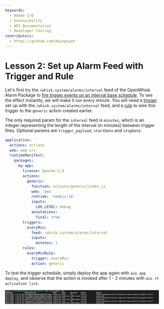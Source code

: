 ```yaml
---
keywords:
  - Adobe I/O
  - Extensibility
  - API Documentation
  - Developer Tooling
contributors: 
  - https://github.com/duynguyen 
---
```


# Lesson 2: Set up Alarm Feed with Trigger and Rule

Let's first try the `/whisk.system/alarms/interval` feed of the OpenWhisk Alarm Package to [fire trigger events on an interval base schedule](https://github.com/apache/openwhisk-package-alarms#firing-a-trigger-event-periodically-on-an-interval-based-schedule). To see the effect instantly, we will make it run every minute. You will need a [trigger](https://github.com/apache/openwhisk/blob/master/docs/triggers_rules.md#creating-triggers) set up with the `/whisk.system/alarms/interval` feed, and a [rule](https://github.com/apache/openwhisk/blob/master/docs/triggers_rules.md#using-rules) to wire this trigger to the `generic` action created earlier.

The only required param for the `interval` feed is `minutes`, which is an integer representing the length of the interval (in minutes) between trigger fires. Optional params are `trigger_payload`, `startDate` and `stopDate`.

```yaml
application:
  actions: actions
  web: web-src
  runtimeManifest:
    packages:
      my-app:
        license: Apache-2.0
        actions:
          generic:
            function: actions/generic/index.js
            web: 'yes'
            runtime: 'nodejs:14'
            inputs:
              LOG_LEVEL: debug
            annotations:
              final: true
        triggers:
          everyMin:
            feed: /whisk.system/alarms/interval
            inputs: 
              minutes: 1
        rules:
          everyMinRule:
            trigger: everyMin
            action: generic
```

To test the trigger schedule, simply deploy the app again with `aio app deploy`, and observe that the action is invoked after 1 - 2 minutes with `aio rt activation list`.

![activation-list](assets/activation-list.png)

